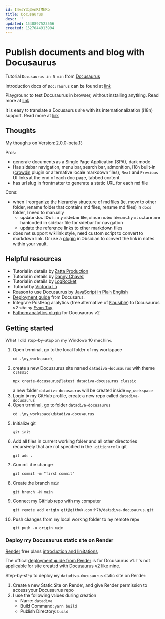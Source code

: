```yaml
---
id: I4vsY3q3vnRfMhKb
title: Docusaurus
desc: ''
updated: 1640897523556
created: 1627044913994
---
```

# Publish documents and blog with Docusaurus

Tutorial `Docusaurus in 5 min` from [Docusaurus](https://tutorial.docusaurus.io/docs/intro)

Introduction docs of `Docuraurus` can be found at [link](https://docusaurus.io/docs)

Playground to test Docusaurus in browser, without installing anything. Read more at [link](https://docusaurus.io/docs/playground)

It is easy to translate a Docusaurus site with its internationalization (i18n) support. Read more at [link](https://docusaurus.io/docs/i18n/introduction)

## Thoughts

My thoughts on Version: 2.0.0-beta.13

Pros:
- generate documents as a Single Page Application (SPA), dark mode
- Has sidebar navigation, menu bar, search bar, admonition, i18n built-in ([crowdin](https://crowdin.com/) plugin or alternative locale markdown files), `Next` and `Previous` UI links at the end of each doc page, tabbed content.
- has url slug in frontmatter to generate a static URL for each md file

Cons:
- when I reorganize the hierarchy structure of md files (ie. move to other folder, rename folder that contains md files, rename md files) in `docs` folder, I need to manually  
    - update doc IDs in my sidebar file, since notes hierarchy structure are hardcoded in sidebar file for sidebar for navigation
    - update the reference links to other markdown files 
- does not support wikilink style, need custom script to convert to markdown link. Or use a [plugin](https://github.com/ozntel/obsidian-link-converter) in Obsidian to convert the link in notes within your vault.

## Helpful resources

- Tutorial in details by [Zatta Production](https://zatta.link/en/web/docusaurus-how-to.html)
- Tutorial in details by [Danny Chávez](https://github.com/dochavez/Documenting-with-Docusaurus-V2.-)
- Tutorial in details by [LogRocket](https://blog.logrocket.com/easy-documentation-with-docusaurus/)
- Tutorial by [Victoria Lo](https://dev.to/lo_victoria2666/build-beautiful-documentation-websites-with-docusaurus-8o2)
- Reason to use Docusaurus by [JavaScript in Plain English](https://javascript.plainenglish.io/10-reasons-to-use-docusaurus-for-your-docs-blog-marketing-site-48dbf2c58b70)
- [Deployment guide](https://docusaurus.io/docs/deployment) from Docusarus.
- Integrate PostHog analytics (free alternative of [Plausible](https://plausible.io/)) to Docusaurus v2 site by [Evan Tay](https://evantay.com/blog/docusaurus-posthog/)
- [Fathom analytics plugin](https://github.com/pradel/docusaurus-plugin-fathom) for Docusaurus v2

## Getting started

What I did step-by-step on my Windows 10 machine.

1. Open terminal, go to the local folder of my workspace
    ```shell
    cd .\my_workspace\
    ```
2. create a new Docusaurus site named `datadiva-docusaurus` with theme `classic`
    ```shell
    npx create-docusaurus@latest datadiva-docusaurus classic
    ```
    a new folder `datadiva-docusaurus` will be created inside `my_workspace`
3. Login to my GitHub profile, create a new repo called `datadiva-docusaurus` 
4. Open terminal, go to folder `datadiva-docusaurus`
    ```shell
    cd .\my_workspace\datadiva-docusaurus
    ```
5. Initialize git
    ```shell
    git init
    ```
6. Add all files in current working folder and all other directories recursively that are not specified in the `.gitignore` to git
    ```shell
    git add .
    ```
7. Commit the change
    ```shell
    git commit -m "first commit"
    ```
8. Create the branch `main`
    ```shell
    git branch -M main
    ```
8. Connect my GitHub repo with my computer
    ```shell
    git remote add origin git@github.com:h7b/datadiva-docusaurus.git
    ```
9. Push changes from my local working folder to my remote repo
    ```shell
    git push -u origin main
    ```

### Deploy my Docusaurus static site on Render

[Render](https://render.com/) free plans [introduction and limitations](https://render.com/docs/free) 

The offical [deployment guide from Render](https://render.com/docs/deploy-docusaurus) is for Docusaurus v1. It's not applicable for site created with Docusaurus v2 like mine.

Step-by-step to deploy my `datadiva-docusaurus` static site on Render:

1. Create a new Static Site on Render, and give Render permission to access your Docusaurus repo
2. I use the following values during creation
    - Name: `datadiva`
    - Build Command: `yarn build`
    - Publish Directory: `build`